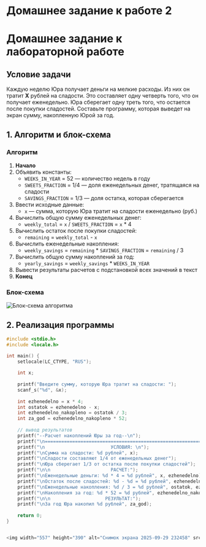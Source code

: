 # Домашнее задание к работе 2
# Домашнее задание к лабораторной работе

## Условие задачи
Каждую неделю Юра получает деньги на мелкие расходы. Из них он тратит **X** рублей на сладости. Это составляет одну четверть того, что он получает еженедельно. Юра сберегает одну треть того, что остается после покупки сладостей. Составьте программу, которая выведет на экран сумму, накопленную Юрой за год.

## 1. Алгоритм и блок-схема

### Алгоритм
1. **Начало**
2. Объявить константы:
   - `WEEKS_IN_YEAR` = 52 — количество недель в году
   - `SWEETS_FRACTION` = 1/4 — доля еженедельных денег, тратящаяся на сладости
   - `SAVINGS_FRACTION` = 1/3 — доля остатка, которая сберегается
3. Ввести исходные данные:
   - `x` — сумма, которую Юра тратит на сладости еженедельно (руб.)
4. Вычислить общую сумму еженедельных денег:
   - `weekly_total` = `x` / `SWEETS_FRACTION` = `x` * 4
5. Вычислить остаток после покупки сладостей:
   - `remaining` = `weekly_total` - `x`
6. Вычислить еженедельные накопления:
   - `weekly_savings` = `remaining` * `SAVINGS_FRACTION` = `remaining` / 3
7. Вычислить общую сумму накоплений за год:
   - `yearly_savings` = `weekly_savings` * `WEEKS_IN_YEAR`
8. Вывести результаты расчетов с подстановкой всех значений в текст
9. **Конец**

### Блок-схема
![Блок-схема алгоритма](lab_schema.png)

## 2. Реализация программы

```c
#include <stdio.h>
#include <locale.h>

int main() {
    setlocale(LC_CTYPE, "RUS");
    
    int x;
    
    printf("Введите сумму, которую Юра тратит на сладости: ");
    scanf_s("%d", &x);
    
    int ezhenedelno = x * 4;
    int ostatok = ezhenedelno - x;
    int ezhenedelno_nakopleno = ostatok / 3;
    int za_god = ezhenedelno_nakopleno * 52;
    
    // вывод результатов
    printf("--Расчет накоплений Юры за год--\n");
    printf("\n===========================================================");
    printf("\n                        УСЛОВИЯ: \n");
    printf("\nСумма на сладости: %d рублей", x);
    printf("\nСладости составляют 1/4 от еженедельных денег");
    printf("\nЮра сберегает 1/3 от остатка после покупки сладостей");
    printf("\n\n                      РАСЧЕТ:");
    printf("\nЕженедельные деньги: %d * 4 = %d рублей", x, ezhenedelno);
    printf("\nОстаток после сладостей: %d - %d = %d рублей", ezhenedelno, x, ostatok);
    printf("\nЕженедельные накопления: %d / 3 = %d рублей", ostatok, ezhenedelno_nakopleno);
    printf("\nНакопления за год: %d * 52 = %d рублей", ezhenedelno_nakopleno, za_god);
    printf("\n\n                    РЕЗУЛЬТАТ:");
    printf("\nЗа год Юра накопил %d рублей", za_god);
    
    return 0;
}


<img width="557" height="390" alt="Снимок экрана 2025-09-29 232458" src="https://github.com/user-attachments/assets/e75e489b-7b0d-4676-89e1-fcae309d8907" />

